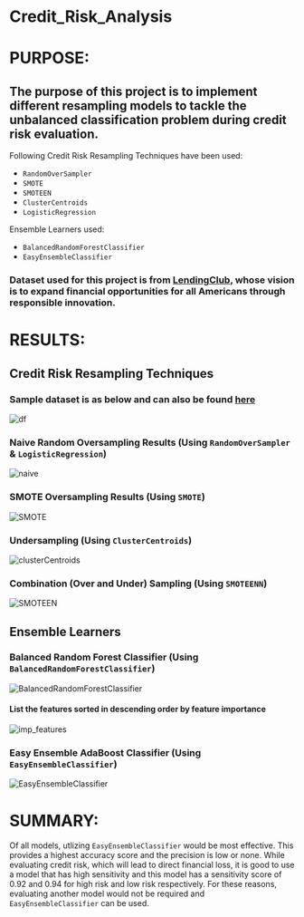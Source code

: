 # Credit_Risk_Analysis

# PURPOSE: 
## The purpose of this project is to implement different resampling models to tackle the unbalanced classification problem during credit risk evaluation.

Following Credit Risk Resampling Techniques have been used:
- `RandomOverSampler`
- `SMOTE`
- `SMOTEEN`
- `ClusterCentroids`
- `LogisticRegression`

Ensemble Learners used:
- `BalancedRandomForestClassifier`
- `EasyEnsembleClassifier`

### Dataset used for this project is from [LendingClub](https://www.lendingclub.com/), whose vision is to expand financial opportunities for all Americans through responsible innovation.

# RESULTS:

## Credit Risk Resampling Techniques

### Sample dataset is as below and can also be found [here](https://github.com/MamidalaV/Credit_Risk_Analysis/blob/main/Challenge/LoanStats_2019Q1.csv) 

![df](https://user-images.githubusercontent.com/74985818/123527446-aae8c580-d6ad-11eb-8934-4cb1208cfed8.png)

### Naive Random Oversampling Results (Using `RandomOverSampler` & `LogisticRegression`)
 
![naive](https://user-images.githubusercontent.com/74985818/123528017-42e8ae00-d6b2-11eb-8f6a-1ca1519a18b6.png)

### SMOTE Oversampling Results (Using `SMOTE`)

![SMOTE](https://user-images.githubusercontent.com/74985818/123528027-5dbb2280-d6b2-11eb-8bc6-522d2694b894.png)

### Undersampling (Using `ClusterCentroids`)

![clusterCentroids](https://user-images.githubusercontent.com/74985818/123528126-2f8a1280-d6b3-11eb-8184-74831eb97139.png)

### Combination (Over and Under) Sampling (Using `SMOTEENN`)

![SMOTEEN](https://user-images.githubusercontent.com/74985818/123528133-387ae400-d6b3-11eb-9232-0036b4517467.png)


## Ensemble Learners

### Balanced Random Forest Classifier (Using `BalancedRandomForestClassifier`)

![BalancedRandomForestClassifier](https://user-images.githubusercontent.com/74985818/123528221-d1a9fa80-d6b3-11eb-8a6f-10a05b93b6ce.png)

#### List the features sorted in descending order by feature importance

![imp_features](https://user-images.githubusercontent.com/74985818/123528430-e3d86880-d6b4-11eb-828b-a7fc1e943407.png)

### Easy Ensemble AdaBoost Classifier (Using `EasyEnsembleClassifier`)

![EasyEnsembleClassifier](https://user-images.githubusercontent.com/74985818/123528250-1b92e080-d6b4-11eb-8e1d-8269585dfd9f.png)

# SUMMARY:

Of all models, utlizing `EasyEnsembleClassifier` would be most effective. This provides a highest accuracy score and the precision is low or none. While evaluating credit risk, which will lead to direct financial loss, it is good to use a model that has high sensitivity and this model has a sensitivity score of 0.92 and 0.94 for high risk and low risk respectively. For these reasons, evaluating another model would not be required and `EasyEnsembleClassifier` can be used.

